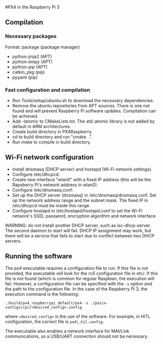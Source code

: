 #PX4 in the Raspberry Pi 3
## Compilation
### Necessary packages
Format: package (package manager)
- python-jinja2 (APT)
- python-empy (APT)
- python-pip (APT)
- catkin\_pkg (pip)
- pyyaml (pip)

### Fast configuration and compilation
- Run Tools/setup/ubuntu.sh to download the necessary dependencies.
- Remove the ubuntu repositories from APT sources. There is one not found and will prevent Raspberry Pi software updates. Compilation can be achieved.
- Add -latomic to CMakeLists.txt. The std::atomic library is not added by default in ARM architectures.
- Create build directory in PX4Raspberry.
- cd to build directory and run "cmake ..".
- Run make to compile in build directory.

## Wi-Fi network configuration
- Install dnsmasq (DHCP server) and hostapd (Wi-Fi network settings).
- Configure /etc/dhcpcd:
 - Create new interface "wlan0" with a fixed IP address (this will be the Rapsberry Pi's network address in wlan0).
- Configure /etc/dnsmasq.conf:
 - Set up the DHCP server (dnsmasq) in /etc/dnsmasq/dnsmasq.conf. Set up the network address range and the subnet mask. The fixed IP in /etc/dhcpcd must be inside this range.
- Configure hostapd in /etc/hostapd/hostapd.conf to set the Wi-Fi network's SSID, password, encryption algorithm and network interface.

WARNING: do not install another DHCP server, such as isc-dhcp-server. The second daemon to start will fail. DHCP IP assignment may work, but there will be a service that fails to
start due to conflict between two DHCP servers.

## Running the software
The *px4* executable requires a configuration file to run. If this file is not provided, the executable will look for the rcS configuration file in etc/. If this file is not found (which is common for regular Raspbian, the execution will fail. However, a configuration file can be specified with the `-s` option and the path to the configuration file. In the case of the Raspberry Pi 3, the execution command is the following:

`./build/px4_raspberrypi_default/px4 -s ./posix-configs/rpi/<desired_config>.config`

where `<desired_config>` is the use of the software. For example, in HITL configuration, the correct file is `px4\_hil.config`.

The executable also enables a network interface for MAVLink communications, so a USB/UART connection should not be necessary.
